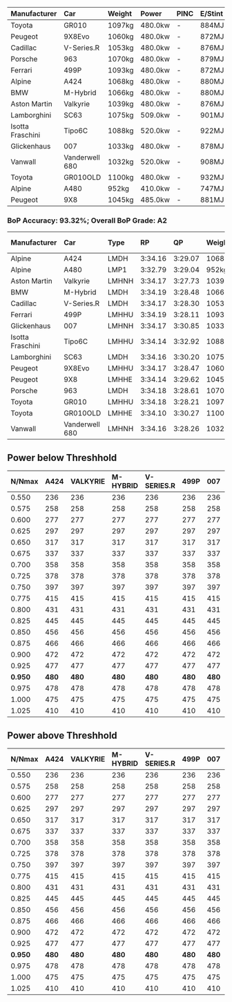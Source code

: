| Manufacturer     | Car            | Weight | Power   | PINC    | E/Stint | FDS     |
|:-|:-|:-|:-|:-|:-|:-|
| Toyota           | GR010          | 1097kg | 480.0kw |    -    | 884MJ   | 190kph  |
| Peugeot          | 9X8Evo         | 1060kg | 480.0kw |    -    | 872MJ   | 190kph  |
| Cadillac         | V-Series.R     | 1053kg | 480.0kw |    -    | 876MJ   |    -    |
| Porsche          | 963            | 1070kg | 480.0kw |    -    | 879MJ   |    -    |
| Ferrari          | 499P           | 1093kg | 480.0kw |    -    | 872MJ   | 190kph  |
| Alpine           | A424           | 1068kg | 480.0kw |    -    | 880MJ   |    -    |
| BMW              | M-Hybrid       | 1066kg | 480.0kw |    -    | 880MJ   |    -    |
| Aston Martin     | Valkyrie       | 1039kg | 480.0kw |    -    | 876MJ   |    -    |
| Lamborghini      | SC63           | 1075kg | 509.0kw |    -    | 901MJ   |    -    |
| Isotta Fraschini | Tipo6C         | 1088kg | 520.0kw |    -    | 922MJ   | 190kph  |
| Glickenhaus      | 007            | 1033kg | 480.0kw |    -    | 878MJ   |    -    |
| Vanwall          | Vanderwell 680 | 1032kg | 520.0kw |    -    | 908MJ   |    -    |
| Toyota           | GR010OLD       | 1100kg | 480.0kw |    -    | 932MJ   | 170kph  |
| Alpine           | A480           | 952kg  | 410.0kw |    -    | 747MJ   |    -    |
| Peugeot          | 9X8            | 1045kg | 485.0kw |    -    | 881MJ   | 150kph  |

### BoP Accuracy: 93.32%; Overall BoP Grade: A2
| Manufacturer     | Car            | Type  | RP      | QP      | Weight | Power¹  | Threshhold | PINC    | Power²   | E/Stint | AVG Vmax  | FDS     | RDLC | L/Stint | BOP-Grade | Model Accuracy | Model Points | Match%  | SimDiff |
|:-|:-|:-|:-|:-|:-|:-|:-|:-|:-|:-|:-|:-|:-|:-|:-|:-|:-|:-|:-|
| Alpine           | A424           | LMDH  | 3:34.16 | 3:29.07 | 1068kg | 480.0kw | 0.0kph     |    -    | 480.00kw |  880MJ  | 310.36kph |    -    | 1.01 | 12      | ~A1       | 99.31%         | 2573         | 96.56%  | #       |
| Alpine           | A480           | LMP1  | 3:32.79 | 3:29.04 |  952kg | 410.0kw | 0.0kph     |    -    | 410.00kw |  747MJ  | 313.33kph |    -    | 0.98 | 11      | -C2       | 94.60%         | 1683         | 70.59%  | +0.21   |
| Aston Martin     | Valkyrie       | LMHNH | 3:34.17 | 3:27.73 | 1039kg | 480.0kw | 0.0kph     |    -    | 480.00kw |  876MJ  | 314.09kph |    -    | 1.04 | 12      | +B2       | 100.00%        | 630          | 80.04%  | #       |
| BMW              | M-Hybrid       | LMDH  | 3:34.19 | 3:28.48 | 1066kg | 480.0kw | 0.0kph     |    -    | 480.00kw |  880MJ  | 312.50kph |    -    | 1.01 | 12      | ~A1       | 99.41%         | 2544         | 96.43%  | #       |
| Cadillac         | V-Series.R     | LMDH  | 3:34.17 | 3:28.30 | 1053kg | 480.0kw | 0.0kph     |    -    | 480.00kw |  876MJ  | 315.10kph |    -    | 1.02 | 12      | ~A1       | 99.30%         | 4946         | 95.68%  | #       |
| Ferrari          | 499P           | LMHHU | 3:34.19 | 3:28.11 | 1093kg | 480.0kw | 0.0kph     |    -    | 480.00kw |  872MJ  | 312.29kph | 190kph  | 1.02 | 12      | ~A1       | 100.00%        | 8223         | 100.00% | #       |
| Glickenhaus      | 007            | LMHNH | 3:34.17 | 3:30.85 | 1033kg | 480.0kw | 0.0kph     |    -    | 480.00kw |  878MJ  | 319.39kph |    -    | 0.96 | 12      | ~A1       | 93.86%         | 2169         | 100.00% | +1.62   |
| Isotta Fraschini | Tipo6C         | LMHHU | 3:34.14 | 3:32.92 | 1088kg | 520.0kw | 0.0kph     |    -    | 520.00kw |  922MJ  | 320.63kph | 190kph  | 1.02 | 12      | +C1       | 97.73%         | 129          | 78.55%  | +1.58   |
| Lamborghini      | SC63           | LMDH  | 3:34.16 | 3:30.20 | 1075kg | 509.0kw | 0.0kph     |    -    | 509.00kw |  901MJ  | 314.43kph |    -    | 1.03 | 12      | ~A1       | 98.78%         | 813          | 100.00% | +0.91   |
| Peugeot          | 9X8Evo         | LMHHU | 3:34.17 | 3:28.47 | 1060kg | 480.0kw | 0.0kph     |    -    | 480.00kw |  872MJ  | 321.77kph | 190kph  | 1.00 | 12      | +A2       | 96.77%         | 2307         | 92.95%  | #       |
| Peugeot          | 9X8            | LMHHE | 3:34.14 | 3:29.62 | 1045kg | 485.0kw | 0.0kph     |    -    | 485.00kw |  881MJ  | 311.59kph | 150kph  | 1.03 | 12      | ~A1       | 97.99%         | 5010         | 100.00% | -0.17   |
| Porsche          | 963            | LMDH  | 3:34.18 | 3:28.61 | 1070kg | 480.0kw | 0.0kph     |    -    | 480.00kw |  879MJ  | 311.59kph |    -    | 1.00 | 12      | ~A1       | 99.86%         | 11699        | 100.00% | #       |
| Toyota           | GR010          | LMHHU | 3:34.18 | 3:28.21 | 1097kg | 480.0kw | 0.0kph     |    -    | 480.00kw |  884MJ  | 310.84kph | 190kph  | 1.01 | 12      | ~A1       | 99.63%         | 6190         | 96.29%  | #       |
| Toyota           | GR010OLD       | LMHHE | 3:34.10 | 3:30.27 | 1100kg | 480.0kw | 0.0kph     |    -    | 480.00kw |  932MJ  | 314.66kph | 170kph  | 1.00 | 12      | +A2       | 93.47%         | 1031         | 92.71%  | +2.25   |
| Vanwall          | Vanderwell 680 | LMHNH | 3:34.16 | 3:28.26 | 1032kg | 520.0kw | 0.0kph     |    -    | 520.00kw |  908MJ  | 321.39kph |    -    | 1.02 | 12      | ~A1       | 94.33%         | 632          | 100.00% | +0.49   |

## Power below Threshhold
| N/Nmax    | A424    | VALKYRIE | M-HYBRID | V-SERIES.R | 499P    | 007     | TIPO6C  | SC63    | 9X8EVO  | 9X8     | 963     | GR010   | GR010OLD | VANDERWELL 680 | ​     | RPM      | A480       |
|:-|:-|:-|:-|:-|:-|:-|:-|:-|:-|:-|:-|:-|:-|:-|:-|:-|:-|
|  0.550    |  236    |  236     |  236     |  236       |  236    |  236    |  256    |  251    |  236    |  239    |  236    |  236    |  236     |  256           |  ​    |   --     |   -        |
|  0.575    |  258    |  258     |  258     |  258       |  258    |  258    |  279    |  274    |  258    |  261    |  258    |  258    |  258     |  279           |  ​    |   --     |   -        |
|  0.600    |  277    |  277     |  277     |  277       |  277    |  277    |  300    |  294    |  277    |  280    |  277    |  277    |  277     |  300           |  ​    |   --     |   -        |
|  0.625    |  297    |  297     |  297     |  297       |  297    |  297    |  322    |  315    |  297    |  300    |  297    |  297    |  297     |  322           |  ​    |   --     |   -        |
|  0.650    |  317    |  317     |  317     |  317       |  317    |  317    |  343    |  336    |  317    |  320    |  317    |  317    |  317     |  343           |  ​    |   --     |   -        |
|  0.675    |  337    |  337     |  337     |  337       |  337    |  337    |  365    |  357    |  337    |  341    |  337    |  337    |  337     |  365           |  ​    |   --     |   -        |
|  0.700    |  358    |  358     |  358     |  358       |  358    |  358    |  387    |  379    |  358    |  362    |  358    |  358    |  358     |  387           |  ​    |   --     |   -        |
|  0.725    |  378    |  378     |  378     |  378       |  378    |  378    |  409    |  400    |  378    |  382    |  378    |  378    |  378     |  409           |  ​    |   --     |   -        |
|  0.750    |  397    |  397     |  397     |  397       |  397    |  397    |  430    |  421    |  397    |  401    |  397    |  397    |  397     |  430           |  ​    |   --     |   -        |
|  0.775    |  415    |  415     |  415     |  415       |  415    |  415    |  449    |  440    |  415    |  419    |  415    |  415    |  415     |  449           |  ​    |  5000    |  -3213569  |
|  0.800    |  431    |  431     |  431     |  431       |  431    |  431    |  467    |  457    |  431    |  436    |  431    |  431    |  431     |  467           |  ​    |  5500    |  -3499979  |
|  0.825    |  445    |  445     |  445     |  445       |  445    |  445    |  482    |  472    |  445    |  450    |  445    |  445    |  445     |  482           |  ​    |  5999    |  -3800400  |
|  0.850    |  456    |  456     |  456     |  456       |  456    |  456    |  494    |  484    |  456    |  461    |  456    |  456    |  456     |  494           |  ​    |  6499    |  -4114832  |
|  0.875    |  466    |  466     |  466     |  466       |  466    |  466    |  505    |  494    |  466    |  471    |  466    |  466    |  466     |  505           |  ​    |  7000    |  -4443276  |
|  0.900    |  472    |  472     |  472     |  472       |  472    |  472    |  512    |  501    |  472    |  477    |  472    |  472    |  472     |  512           |  ​    |  7500    |  -4785730  |
|  0.925    |  477    |  477     |  477     |  477       |  477    |  477    |  517    |  506    |  477    |  482    |  477    |  477    |  477     |  517           |  ​    |  8000    |  407       |
| **0.950** | **480** | **480**  | **480**  | **480**    | **480** | **480** | **520** | **509** | **480** | **485** | **480** | **480** | **480**  | **520**        | **​** | **8499** | **410**    |
|  0.975    |  478    |  478     |  478     |  478       |  478    |  478    |  518    |  507    |  478    |  483    |  478    |  478    |  478     |  518           |  ​    |  9000    |  205       |
|  1.000    |  475    |  475     |  475     |  475       |  475    |  475    |  514    |  504    |  475    |  480    |  475    |  475    |  475     |  514           |  ​    |   --     |   -        |
|  1.025    |  410    |  410     |  410     |  410       |  410    |  410    |  444    |  435    |  410    |  414    |  410    |  410    |  410     |  444           |  ​    |   --     |   -        |

## Power above Threshhold
| N/Nmax    | A424    | VALKYRIE | M-HYBRID | V-SERIES.R | 499P    | 007     | TIPO6C  | SC63    | 9X8EVO  | 9X8     | 963     | GR010   | GR010OLD | VANDERWELL 680 | ​     | RPM      | A480       |
|:-|:-|:-|:-|:-|:-|:-|:-|:-|:-|:-|:-|:-|:-|:-|:-|:-|:-|
|  0.550    |  236    |  236     |  236     |  236       |  236    |  236    |  256    |  251    |  236    |  239    |  236    |  236    |  236     |  256           |  ​    |   --     |   -        |
|  0.575    |  258    |  258     |  258     |  258       |  258    |  258    |  279    |  274    |  258    |  261    |  258    |  258    |  258     |  279           |  ​    |   --     |   -        |
|  0.600    |  277    |  277     |  277     |  277       |  277    |  277    |  300    |  294    |  277    |  280    |  277    |  277    |  277     |  300           |  ​    |   --     |   -        |
|  0.625    |  297    |  297     |  297     |  297       |  297    |  297    |  322    |  315    |  297    |  300    |  297    |  297    |  297     |  322           |  ​    |   --     |   -        |
|  0.650    |  317    |  317     |  317     |  317       |  317    |  317    |  343    |  336    |  317    |  320    |  317    |  317    |  317     |  343           |  ​    |   --     |   -        |
|  0.675    |  337    |  337     |  337     |  337       |  337    |  337    |  365    |  357    |  337    |  341    |  337    |  337    |  337     |  365           |  ​    |   --     |   -        |
|  0.700    |  358    |  358     |  358     |  358       |  358    |  358    |  387    |  379    |  358    |  362    |  358    |  358    |  358     |  387           |  ​    |   --     |   -        |
|  0.725    |  378    |  378     |  378     |  378       |  378    |  378    |  409    |  400    |  378    |  382    |  378    |  378    |  378     |  409           |  ​    |   --     |   -        |
|  0.750    |  397    |  397     |  397     |  397       |  397    |  397    |  430    |  421    |  397    |  401    |  397    |  397    |  397     |  430           |  ​    |   --     |   -        |
|  0.775    |  415    |  415     |  415     |  415       |  415    |  415    |  449    |  440    |  415    |  419    |  415    |  415    |  415     |  449           |  ​    |  5000    |  -3213569  |
|  0.800    |  431    |  431     |  431     |  431       |  431    |  431    |  467    |  457    |  431    |  436    |  431    |  431    |  431     |  467           |  ​    |  5500    |  -3499979  |
|  0.825    |  445    |  445     |  445     |  445       |  445    |  445    |  482    |  472    |  445    |  450    |  445    |  445    |  445     |  482           |  ​    |  5999    |  -3800400  |
|  0.850    |  456    |  456     |  456     |  456       |  456    |  456    |  494    |  484    |  456    |  461    |  456    |  456    |  456     |  494           |  ​    |  6499    |  -4114832  |
|  0.875    |  466    |  466     |  466     |  466       |  466    |  466    |  505    |  494    |  466    |  471    |  466    |  466    |  466     |  505           |  ​    |  7000    |  -4443276  |
|  0.900    |  472    |  472     |  472     |  472       |  472    |  472    |  512    |  501    |  472    |  477    |  472    |  472    |  472     |  512           |  ​    |  7500    |  -4785730  |
|  0.925    |  477    |  477     |  477     |  477       |  477    |  477    |  517    |  506    |  477    |  482    |  477    |  477    |  477     |  517           |  ​    |  8000    |  407       |
| **0.950** | **480** | **480**  | **480**  | **480**    | **480** | **480** | **520** | **509** | **480** | **485** | **480** | **480** | **480**  | **520**        | **​** | **8499** | **410**    |
|  0.975    |  478    |  478     |  478     |  478       |  478    |  478    |  518    |  507    |  478    |  483    |  478    |  478    |  478     |  518           |  ​    |  9000    |  205       |
|  1.000    |  475    |  475     |  475     |  475       |  475    |  475    |  514    |  504    |  475    |  480    |  475    |  475    |  475     |  514           |  ​    |   --     |   -        |
|  1.025    |  410    |  410     |  410     |  410       |  410    |  410    |  444    |  435    |  410    |  414    |  410    |  410    |  410     |  444           |  ​    |   --     |   -        |
